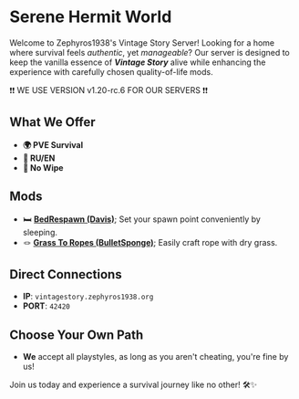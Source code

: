 # Serene Hermit World ㅤ

Welcome to Zephyros1938's Vintage Story Server!
Looking for a home where survival feels *authentic*, yet *manageable*? Our server is designed to keep the vanilla essence of ***Vintage Story*** alive while enhancing the experience with carefully chosen quality-of-life mods.

❗❗ WE USE VERSION v1.20-rc.6 FOR OUR SERVERS ❗❗

## What We Offer
- **🌍 PVE Survival**
- **📙 RU/EN**
- **🌟 No Wipe**

## Mods
- 🛏 [**BedRespawn (Davis)**](https://mods.vintagestory.at/bedrespawnner); Set your spawn point conveniently by sleeping.
- 🪢 [**Grass To Ropes (BulletSponge)**](https://mods.vintagestory.at/show/mod/16830); Easily craft rope with dry grass.

## Direct Connections
- **IP**: `vintagestory.zephyros1938.org`
- **PORT**: `42420`

## Choose Your Own Path
- **We** accept all playstyles, as long as you aren't cheating, you're fine by us!

Join us today and experience a survival journey like no other! 🛠✨

